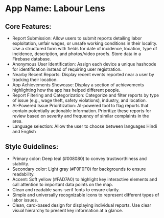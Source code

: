 # **App Name**: Labour Lens

## Core Features:

- Report Submission: Allow users to submit reports detailing labor exploitation, unfair wages, or unsafe working conditions in their locality. Use a structured form with fields for date of incidence, location, type of incidence, description, and photos/video proofs. Store data in a Firebase database.
- Anonymous User Identification: Assign each device a unique hashcode for identification instead of requiring user registration.
- Nearby Recent Reports: Display recent events reported near a user by tracking their location.
- App Achievements Showcase: Display a section of achievements highlighting how the app has helped different people.
- Report Filtering and Categorization: Categorize and filter reports by type of issue (e.g., wage theft, safety violations), industry, and location.
- AI-Powered Issue Prioritization: AI-powered tool to flag reports that contain potentially actionable information. Prioritize these reports for review based on severity and frequency of similar complaints in the area.
- Language selection: Allow the user to choose between languages Hindi and English

## Style Guidelines:

- Primary color: Deep teal (#008080) to convey trustworthiness and stability.
- Secondary color: Light gray (#F0F0F0) for backgrounds to ensure readability.
- Accent: Soft yellow (#FAD7A0) to highlight key interactive elements and call attention to important data points on the map.
- Clean and readable sans-serif fonts to ensure clarity.
- Simple and universally recognizable icons to represent different types of labor issues.
- Clean, card-based design for displaying individual reports. Use clear visual hierarchy to present key information at a glance.
